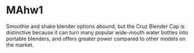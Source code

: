 # MAhw1

Smoothie and shake blender options abound, but the Cruz Blender Cap is distinctive because it can turn many popular wide-mouth water bottles into portable blenders, and offers greater power compared to other models on the market.
